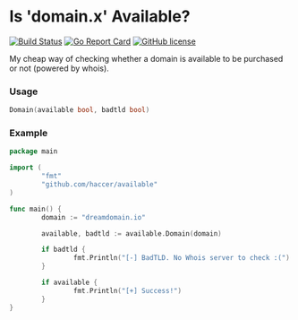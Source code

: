# Is 'domain.x' Available?

[![Build Status](https://api.travis-ci.org/haccer/available.svg?branch=master)](https://travis-ci.org/haccer/available) [![Go Report Card](https://goreportcard.com/badge/github.com/haccer/available)](https://goreportcard.com/report/github.com/haccer/available) [![GitHub license](https://img.shields.io/github/license/haccer/available.svg)](https://github.com/haccer/available/blob/master/LICENSE)

My cheap way of checking whether a domain is available to be purchased or not (powered by whois).

### Usage
```Go
Domain(available bool, badtld bool)
```

### Example

```Go
package main

import (
        "fmt"
        "github.com/haccer/available"
)

func main() {
        domain := "dreamdomain.io"

        available, badtld := available.Domain(domain)

        if badtld {
                fmt.Println("[-] BadTLD. No Whois server to check :(")
        }

        if available {
                fmt.Println("[+] Success!")
        }
}
```
